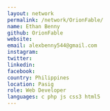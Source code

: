 ```yaml
---
layout: network
permalink: /network/OrionFable/
name: Ethan Benny
github: OrionFable
website:
email: alexbenny544@gmail.com
instagram:
twitter:
linkedin:
facebook:
country: Philippines
location: Pasig
role: Web Developer
languages: c php js css3 html5
---
```

